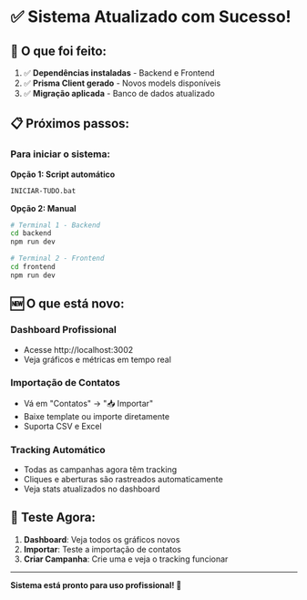 # ✅ Sistema Atualizado com Sucesso!

## 🎉 O que foi feito:

1. ✅ **Dependências instaladas** - Backend e Frontend
2. ✅ **Prisma Client gerado** - Novos models disponíveis
3. ✅ **Migração aplicada** - Banco de dados atualizado

## 📋 Próximos passos:

### Para iniciar o sistema:

**Opção 1: Script automático**
```bash
INICIAR-TUDO.bat
```

**Opção 2: Manual**
```bash
# Terminal 1 - Backend
cd backend
npm run dev

# Terminal 2 - Frontend  
cd frontend
npm run dev
```

## 🆕 O que está novo:

### Dashboard Profissional
- Acesse http://localhost:3002
- Veja gráficos e métricas em tempo real

### Importação de Contatos
- Vá em "Contatos" → "📥 Importar"
- Baixe template ou importe diretamente
- Suporta CSV e Excel

### Tracking Automático
- Todas as campanhas agora têm tracking
- Cliques e aberturas são rastreados automaticamente
- Veja stats atualizados no dashboard

## 🎯 Teste Agora:

1. **Dashboard**: Veja todos os gráficos novos
2. **Importar**: Teste a importação de contatos
3. **Criar Campanha**: Crie uma e veja o tracking funcionar

---

**Sistema está pronto para uso profissional! 🚀**

